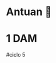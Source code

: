 # Antuan 👋
# 1 DAM
#ciclo 5

<!--
**Antuanvnzla/Antuanvnzla** is a ✨ _special_ ✨ repository because its `README.md` (this file) appears on your GitHub profile.
1: https://www.imdb.com/video/vi3877612057/?playlistId=tt0111161&ref_=tt_ov_pr_ov_vi
2: https://www.imdb.com/video/vi324468761/?playlistId=tt0468569&ref_=tt_ov_ov_vi
3: https://www.imdb.com/video/vi696162841/?playlistId=tt0071562&ref_=tt_ov_pr_ov_vi
4: https://www.imdb.com/video/vi3416964889/?playlistId=tt0060196&ref_=tt_ov_pr_ov_vi
5: https://www.imdb.com/video/vi1876936473/?playlistId=tt0086250&ref_=tt_ov_pr_ov_vi

-->
